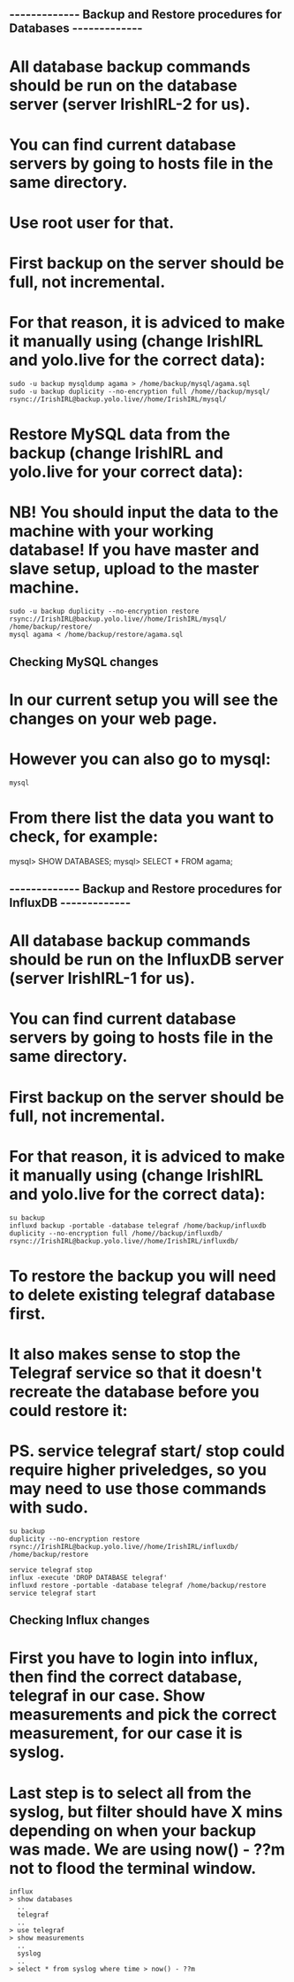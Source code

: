 
## ------------- Backup and Restore procedures for Databases ------------- ##

# All database backup commands should be run on the database server (server IrishIRL-2 for us).
# You can find current database servers by going to hosts file in the same directory.
# Use root user for that.

# First backup on the server should be full, not incremental. 
# For that reason, it is adviced to make it manually using (change IrishIRL and yolo.live for the correct data):

    sudo -u backup mysqldump agama > /home/backup/mysql/agama.sql
    sudo -u backup duplicity --no-encryption full /home//backup/mysql/ rsync://IrishIRL@backup.yolo.live//home/IrishIRL/mysql/


# Restore MySQL data from the backup (change IrishIRL and yolo.live for your correct data):
# NB! You should input the data to the machine with your working database! If you have master and slave setup, upload to the master machine.

    sudo -u backup duplicity --no-encryption restore rsync://IrishIRL@backup.yolo.live//home/IrishIRL/mysql/ /home/backup/restore/
    mysql agama < /home/backup/restore/agama.sql


## Checking MySQL changes
# In our current setup you will see the changes on your web page.
# However you can also go to mysql:
    
    mysql

# From there list the data you want to check, for example:

   mysql> SHOW DATABASES;
   mysql> SELECT * FROM agama;



## ------------- Backup and Restore procedures for InfluxDB ------------- ##

# All database backup commands should be run on the InfluxDB server (server IrishIRL-1 for us).
# You can find current database servers by going to hosts file in the same directory.

# First backup on the server should be full, not incremental. 
# For that reason, it is adviced to make it manually using (change IrishIRL and yolo.live for the correct data):
   
    su backup
    influxd backup -portable -database telegraf /home/backup/influxdb
    duplicity --no-encryption full /home//backup/influxdb/ rsync://IrishIRL@backup.yolo.live//home/IrishIRL/influxdb/


# To restore the backup you will need to delete existing telegraf database first. 
# It also makes sense to stop the Telegraf service so that it doesn't recreate the database before you could restore it:
# PS. service telegraf start/ stop could require higher priveledges, so you may need to use those commands with sudo.

    su backup
    duplicity --no-encryption restore rsync://IrishIRL@backup.yolo.live//home/IrishIRL/influxdb/ /home/backup/restore

    service telegraf stop
    influx -execute 'DROP DATABASE telegraf'
    influxd restore -portable -database telegraf /home/backup/restore
    service telegraf start

## Checking Influx changes
# First you have to login into influx, then find the correct database, telegraf in our case. Show measurements and pick the correct measurement, for our case it is syslog.
# Last step is to select all from the syslog, but filter should have X mins depending on when your backup was made. We are using now() - ??m not to flood the terminal window.

    influx
    > show databases
      ..
      telegraf
      ..
    > use telegraf
    > show measurements
      ..
      syslog
      ..
    > select * from syslog where time > now() - ??m



